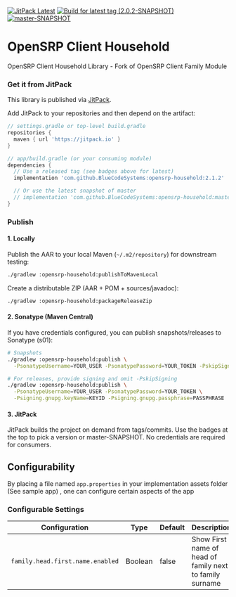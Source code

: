 <!-- JITPACK BADGES:START -->
[![JitPack Latest](https://jitpack.io/v/BlueCodeSystems/opensrp-household.svg)](https://jitpack.io/#BlueCodeSystems/opensrp-household)
[![Build for latest tag (2.0.2-SNAPSHOT)](https://jitpack.io/v/BlueCodeSystems/opensrp-household/2.0.2-SNAPSHOT.svg)](https://jitpack.io/#BlueCodeSystems/opensrp-household/2.0.2-SNAPSHOT)
[![master-SNAPSHOT](https://jitpack.io/v/BlueCodeSystems/opensrp-household/master-SNAPSHOT.svg)](https://jitpack.io/#BlueCodeSystems/opensrp-household/master-SNAPSHOT)
<!-- JITPACK BADGES:END -->

# OpenSRP Client Household
OpenSRP Client Household Library - Fork of OpenSRP Client Family Module

### Get it from JitPack

This library is published via [JitPack](https://jitpack.io/#BlueCodeSystems/opensrp-household).

Add JitPack to your repositories and then depend on the artifact:

```groovy
// settings.gradle or top-level build.gradle
repositories {
  maven { url 'https://jitpack.io' }
}

// app/build.gradle (or your consuming module)
dependencies {
  // Use a released tag (see badges above for latest)
  implementation 'com.github.BlueCodeSystems:opensrp-household:2.1.2'

  // Or use the latest snapshot of master
  // implementation 'com.github.BlueCodeSystems:opensrp-household:master-SNAPSHOT'
}
```

### Publish

#### 1. Locally
Publish the AAR to your local Maven (`~/.m2/repository`) for downstream testing:

```bash
./gradlew :opensrp-household:publishToMavenLocal
```

Create a distributable ZIP (AAR + POM + sources/javadoc):

```bash
./gradlew :opensrp-household:packageReleaseZip
```

#### 2. Sonatype (Maven Central)
If you have credentials configured, you can publish snapshots/releases to Sonatype (s01):

```bash
# Snapshots
./gradlew :opensrp-household:publish \
  -PsonatypeUsername=YOUR_USER -PsonatypePassword=YOUR_TOKEN -PskipSigning=true

# For releases, provide signing and omit -PskipSigning
./gradlew :opensrp-household:publish \
  -PsonatypeUsername=YOUR_USER -PsonatypePassword=YOUR_TOKEN \
  -Psigning.gnupg.keyName=KEYID -Psigning.gnupg.passphrase=PASSPHRASE
```

#### 3. JitPack
JitPack builds the project on demand from tags/commits. Use the badges at the top to pick a version or master-SNAPSHOT. No credentials are required for consumers.

## Configurability

By placing a file named `app.properties` in your implementation assets folder (See sample app) , one can configure certain aspects of the app

### Configurable Settings

| Configuration                       | Type    | Default | Description                                   |  
| ----------------------------------- | ------- | ------- | ----------------------------------------------|  
| `family.head.first.name.enabled`         | Boolean | false    | Show First name of head of family next to family surname|  
